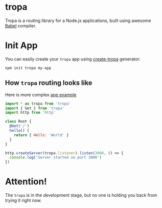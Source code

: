 # tropa

Tropa is a routing library for a Node.js applications, built using awesome [Babel](https://github.com/babel/babel) compiler.

# Init App

You can easily create your `tropa` app using [create-tropa](https://www.npmjs.com/package/create-tropa) generator:

```shell
npm init tropa my-app
```

## How `tropa` routing looks like

Here is more complex [app example](https://github.com/drummer1992/tropa/tree/master/app-example)

```js
import * as tropa from 'tropa'
import { Get } from 'tropa'
import http from 'http'

class Root {
  @Get('/')
  hello() {
    return { Hello: 'World' }
  }
}

http.createServer(tropa.listener).listen(3000, () => {
  console.log('Server started on port 3000')
})
```

# Attention!
The `tropa` is in the development stage, but no one is holding you back from trying it right now.
